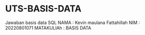 # UTS-BASIS-DATA
Jawaban basis data SQL
NAMA : Kevin maulana Fattahillah
NIM : 20220801071
MATAKULIAh : BASIS DATA
